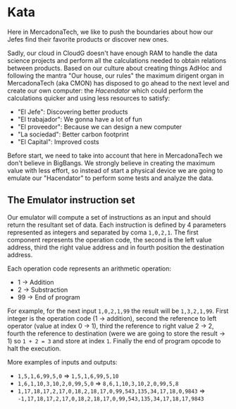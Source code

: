 # Kata
 
 Here in MercadonaTech, we like to push the boundaries about how our Jefes find their favorite
 products or discover new ones.
 
 Sadly, our cloud in CloudG doesn't have enough RAM to handle the data science projects and
 perform all the calculations needed to obtain relations between products. Based on our
 culture about creating things AdHoc and following the mantra "Our house, our rules" the maximum
 dirigent organ in MercadonaTech (aka CMON) has disposed to go ahead to the next level and create our
 own computer: the *Hacendator* which could perform the calculations quicker and using less resources
 to satisfy:
 
 - "El Jefe": Discovering better products
 - "El trabajador": We gonna have a lot of fun
 - "El proveedor": Because we can design a new computer
 - "La sociedad": Better carbon footprint
 - "El Capital": Improved costs
 
 Before start, we need to take into account that here in MercadonaTech we don't believe in
 BigBangs. We strongly believe in creating the maximum value with less effort, so instead of start
 a physical device we are going to emulate our "Hacendator" to perform some tests and analyze the data.
 
 ## The Emulator instruction set
 
 Our emulator will compute a set of instructions as an input and should return the resultant set
 of data. Each instruction is defined by 4 parameters represented as integers and separated by coma `1,0,2,1`. The first component represents the operation code, the second is the left value address, third the right value address and in fourth position the destination address.
 
 Each operation code represents an arithmetic operation:
  - 1 -> Addition
  - 2 -> Substraction
  - 99 -> End of program
 
 For example, for the next input `1,0,2,1,99` the result will be `1,3,2,1,99`. First integer is the
 operation code (1 -> addition), second the reference to left operator (value at index 0 -> 1), third
 the reference to right value 2 -> 2, fourth the reference to destination (were we are going to store
 the result -> 1) so `1 + 2 = 3` and store at index `1`. Finally the end of program opcode to halt the execution.
 
 More examples of inputs and outputs:
 
 - `1,5,1,6,99,5,0` => `1,5,1,6,99,5,10`
 - `1,6,1,10,3,10,2,0,99,5,0` => `8,6,1,10,3,10,2,0,99,5,8`
 - `1,17,18,17,2,17,0,18,2,18,17,0,99,543,135,34,17,18,0,9843` => `-1,17,18,17,2,17,0,18,2,18,17,0,99,543,135,34,17,18,17,9843`
 
